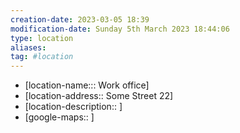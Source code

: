 ```yaml
---
creation-date: 2023-03-05 18:39 
modification-date: Sunday 5th March 2023 18:44:06
type: location
aliases: 
tag: #location
---
```


- [location-name::: Work office]
- [location-address:: Some Street 22]
- [location-description:: ]
- [google-maps:: ]
